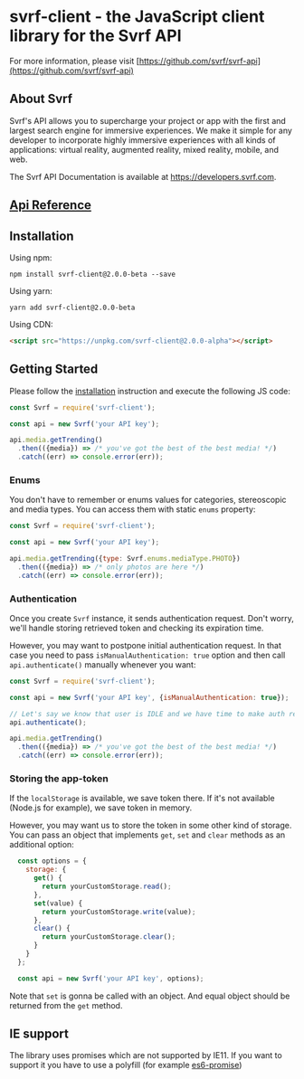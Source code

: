 # svrf-client - the JavaScript client library for the Svrf API

For more information, please visit [https://github.com/svrf/svrf-api](https://github.com/svrf/svrf-api)

## About Svrf

Svrf's API allows you to supercharge your project or app with the first and largest search engine for immersive experiences. We make it simple for any developer to incorporate highly immersive experiences with all kinds of applications: virtual reality, augmented reality, mixed reality, mobile, and web.

The Svrf API Documentation is available at <https://developers.svrf.com>.

## [Api Reference](https://github.com/Svrf/svrf-javascript-client/blob/master/docs/Api.md)

## Installation

Using npm:

```shell
npm install svrf-client@2.0.0-beta --save
```

Using yarn:

```shell
yarn add svrf-client@2.0.0-beta
```

Using CDN:
```html
<script src="https://unpkg.com/svrf-client@2.0.0-alpha"></script>
```

## Getting Started

Please follow the [installation](#installation) instruction and execute the following JS code:

```javascript
const Svrf = require('svrf-client');

const api = new Svrf('your API key');

api.media.getTrending()
  .then(({media}) => /* you've got the best of the best media! */)
  .catch((err) => console.error(err));

```

### Enums

You don't have to remember or enums values for categories, stereoscopic and media types. You can access them with static `enums` property:

```javascript
const Svrf = require('svrf-client');

const api = new Svrf('your API key');

api.media.getTrending({type: Svrf.enums.mediaType.PHOTO})
  .then(({media}) => /* only photos are here */)
  .catch((err) => console.error(err));
```

### Authentication

Once you create `Svrf` instance, it sends authentication request. Don't worry, we'll handle storing retrieved token and checking its expiration time.

However, you may want to postpone initial authentication request. In that case you need to pass `isManualAuthentication: true` option and then call `api.authenticate()` manually whenever you want:

```javascript
const Svrf = require('svrf-client');

const api = new Svrf('your API key', {isManualAuthentication: true});

// Let's say we know that user is IDLE and we have time to make auth request.
api.authenticate();

api.media.getTrending()
  .then(({media}) => /* you've got the best of the best media! */)
  .catch((err) => console.error(err));
```

### Storing the app-token

If the `localStorage` is available, we save token there. If it's not available (Node.js for example), we save token in memory.

However, you may want us to store the token in some other kind of storage. You can pass an object that implements `get`, `set` and `clear` methods as an additional option:

```javascript
  const options = {
    storage: {
      get() {
        return yourCustomStorage.read();
      },
      set(value) {
        return yourCustomStorage.write(value);
      },
      clear() {
        return yourCustomStorage.clear();
      }
    }
  };

  const api = new Svrf('your API key', options);
```

Note that `set` is gonna be called with an object. And equal object should be returned from the `get` method.

## IE support

The library uses promises which are not supported by IE11. If you want to support it you have to use a polyfill (for example [es6-promise](https://github.com/stefanpenner/es6-promise))
